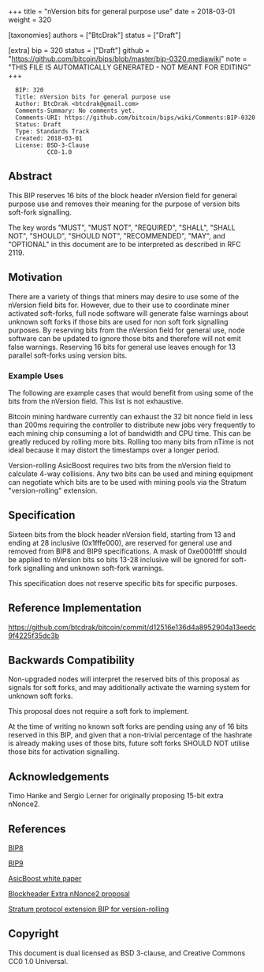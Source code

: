 
+++
title = "nVersion bits for general purpose use"
date = 2018-03-01
weight = 320

[taxonomies]
authors = ["BtcDrak"]
status = ["Draft"]

[extra]
bip = 320
status = ["Draft"]
github = "https://github.com/bitcoin/bips/blob/master/bip-0320.mediawiki"
note = "THIS FILE IS AUTOMATICALLY GENERATED - NOT MEANT FOR EDITING"
+++

```
  BIP: 320
  Title: nVersion bits for general purpose use
  Author: BtcDrak <btcdrak@gmail.com>
  Comments-Summary: No comments yet.
  Comments-URI: https://github.com/bitcoin/bips/wiki/Comments:BIP-0320
  Status: Draft
  Type: Standards Track
  Created: 2018-03-01
  License: BSD-3-Clause
           CC0-1.0
```

<h2>Abstract</h2>


This BIP reserves 16 bits of the block header nVersion field for general purpose use and removes their meaning for the purpose of version bits soft-fork signalling.

The key words "MUST", "MUST NOT", "REQUIRED", "SHALL", "SHALL NOT", "SHOULD", "SHOULD NOT", "RECOMMENDED", "MAY", and "OPTIONAL" in this document are to be interpreted as described in RFC 2119.

<h2>Motivation</h2>


There are a variety of things that miners may desire to use some of the nVersion field bits for. However, due to their use to coordinate miner activated soft-forks, full node software will generate false warnings about unknown soft forks if those bits are used for non soft fork signalling purposes. By reserving bits from the nVersion field for general use, node software can be updated to ignore those bits and therefore will not emit false warnings. Reserving 16 bits for general use leaves enough for 13 parallel soft-forks using version bits.

<h3>Example Uses</h3>


The following are example cases that would benefit from using some of the bits from the nVersion field. This list is not exhaustive.

Bitcoin mining hardware currently can exhaust the 32 bit nonce field in less than 200ms requiring the controller to distribute new jobs very frequently to each mining chip consuming a lot of bandwidth and CPU time. This can be greatly reduced by rolling more bits. Rolling too many bits from nTime is not ideal because it may distort the timestamps over a longer period.

Version-rolling AsicBoost requires two bits from the nVersion field to calculate 4-way collisions. Any two bits can be used and mining equipment can negotiate which bits are to be used with mining pools via the Stratum "version-rolling" extension.

<h2>Specification</h2>


Sixteen bits from the block header nVersion field, starting from 13 and ending at 28 inclusive (0x1fffe000), are reserved for general use and removed from BIP8 and BIP9 specifications. A mask of 0xe0001fff should be applied to nVersion bits so bits 13-28 inclusive will be ignored for soft-fork signalling and unknown soft-fork warnings.

This specification does not reserve specific bits for specific purposes.

<h2>Reference Implementation</h2>


https://github.com/btcdrak/bitcoin/commit/d12516e136d4a8952904a13eedc9f4225f35dc3b

<h2>Backwards Compatibility</h2>


Non-upgraded nodes will interpret the reserved bits of this proposal as signals for soft forks, and may additionally activate the warning system for unknown soft forks.

This proposal does not require a soft fork to implement.

At the time of writing no known soft forks are pending using any of 16 bits reserved in this BIP, and given that a non-trivial percentage of the  hashrate is already making uses of those bits, future soft forks SHOULD NOT utilise those bits for activation signalling.

<h2>Acknowledgements</h2>


Timo Hanke and Sergio Lerner for originally proposing 15-bit extra nNonce2.

<h2>References</h2>


<a href="/8" target="_blank">BIP8</a>

<a href="/9" target="_blank">BIP9</a>

<a href="https://arxiv.org/pdf/1604.00575.pdf" target="_blank">AsicBoost white paper</a>

<a href="https://github.com/BlockheaderNonce2/bitcoin/wiki" target="_blank">Blockheader Extra nNonce2 proposal</a>

<a href="https://github.com/slushpool/stratumprotocol/blob/master/stratum-extensions.mediawiki" target="_blank">Stratum protocol extension BIP for version-rolling</a>

<h2>Copyright</h2>


This document is dual licensed as BSD 3-clause, and Creative Commons CC0 1.0 Universal.

